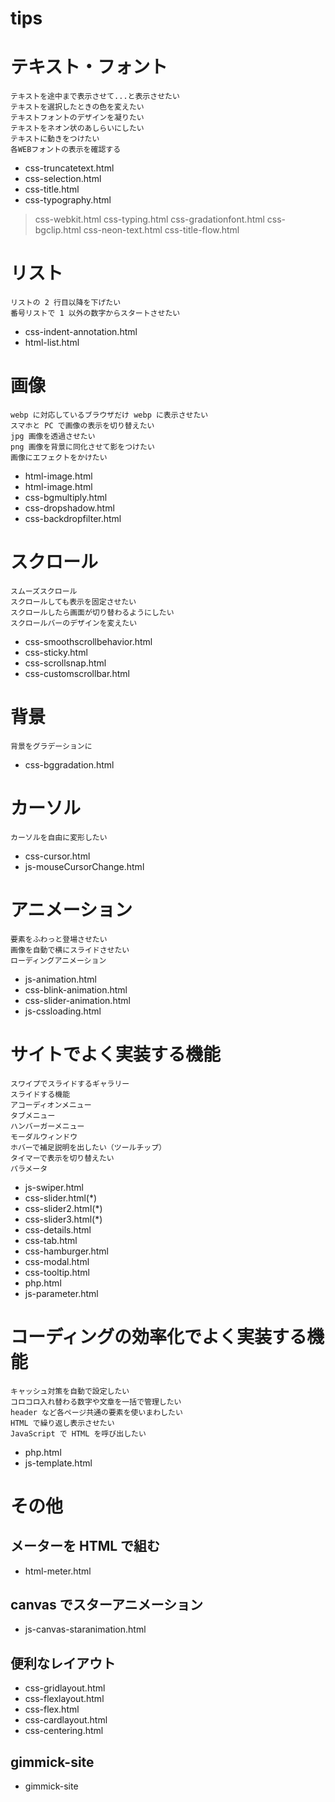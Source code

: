 # tips

# テキスト・フォント

```
テキストを途中まで表示させて...と表示させたい
テキストを選択したときの色を変えたい
テキストフォントのデザインを凝りたい
テキストをネオン状のあしらいにしたい
テキストに動きをつけたい
各WEBフォントの表示を確認する
```

- css-truncatetext.html
- css-selection.html
- css-title.html
- css-typography.html

> css-webkit.html
> css-typing.html
> css-gradationfont.html
> css-bgclip.html
> css-neon-text.html
> css-title-flow.html

# リスト

```
リストの 2 行目以降を下げたい
番号リストで 1 以外の数字からスタートさせたい
```

- css-indent-annotation.html
- html-list.html

# 画像

```
webp に対応しているブラウザだけ webp に表示させたい
スマホと PC で画像の表示を切り替えたい
jpg 画像を透過させたい
png 画像を背景に同化させて影をつけたい
画像にエフェクトをかけたい
```

- html-image.html
- html-image.html
- css-bgmultiply.html
- css-dropshadow.html
- css-backdropfilter.html

# スクロール

```
スムーズスクロール
スクロールしても表示を固定させたい
スクロールしたら画面が切り替わるようにしたい
スクロールバーのデザインを変えたい
```

- css-smoothscrollbehavior.html
- css-sticky.html
- css-scrollsnap.html
- css-customscrollbar.html

# 背景

```
背景をグラデーションに
```

- css-bggradation.html

# カーソル

```
カーソルを自由に変形したい
```

- css-cursor.html
- js-mouseCursorChange.html

# アニメーション

```
要素をふわっと登場させたい
画像を自動で横にスライドさせたい
ローディングアニメーション
```

- js-animation.html
- css-blink-animation.html
- css-slider-animation.html
- js-cssloading.html

# サイトでよく実装する機能

```
スワイプでスライドするギャラリー
スライドする機能
アコーディオンメニュー
タブメニュー
ハンバーガーメニュー
モーダルウィンドウ
ホバーで補足説明を出したい（ツールチップ）
タイマーで表示を切り替えたい
パラメータ
```

- js-swiper.html
- css-slider.html(\*)
- css-slider2.html(\*)
- css-slider3.html(\*)
- css-details.html
- css-tab.html
- css-hamburger.html
- css-modal.html
- css-tooltip.html
- php.html
- js-parameter.html

# コーディングの効率化でよく実装する機能

```
キャッシュ対策を自動で設定したい
コロコロ入れ替わる数字や文章を一括で管理したい
header など各ページ共通の要素を使いまわしたい
HTML で繰り返し表示させたい
JavaScript で HTML を呼び出したい
```

- php.html
- js-template.html

# その他

## メーターを HTML で組む

- html-meter.html

## canvas でスターアニメーション

- js-canvas-staranimation.html

## 便利なレイアウト

- css-gridlayout.html
- css-flexlayout.html
- css-flex.html
- css-cardlayout.html
- css-centering.html

## gimmick-site

- gimmick-site
